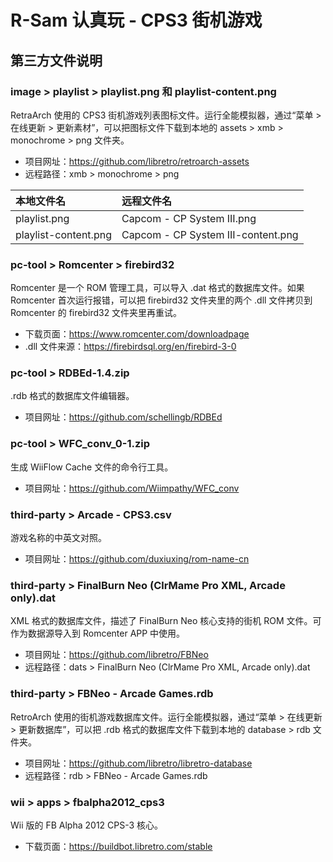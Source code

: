 # R-Sam 认真玩 - CPS3 街机游戏


## 第三方文件说明

### image > playlist > playlist.png 和 playlist-content.png

RetraArch 使用的 CPS3 街机游戏列表图标文件。运行全能模拟器，通过“菜单 > 在线更新 > 更新素材”，可以把图标文件下载到本地的 assets > xmb > monochrome > png 文件夹。

- 项目网址：<https://github.com/libretro/retroarch-assets>
- 远程路径：xmb > monochrome > png

| 本地文件名 | 远程文件名 |
| :-- | :-- |
| playlist.png | Capcom - CP System III.png |
| playlist-content.png | Capcom - CP System III-content.png |


### pc-tool > Romcenter > firebird32

Romcenter 是一个 ROM 管理工具，可以导入 .dat 格式的数据库文件。如果 Romcenter 首次运行报错，可以把 firebird32 文件夹里的两个 .dll 文件拷贝到 Romcenter 的 firebird32 文件夹里再重试。

- 下载页面：<https://www.romcenter.com/downloadpage>
- .dll 文件来源：<https://firebirdsql.org/en/firebird-3-0>


### pc-tool > RDBEd-1.4.zip

.rdb 格式的数据库文件编辑器。

- 项目网址：<https://github.com/schellingb/RDBEd>


### pc-tool > WFC_conv_0-1.zip

生成 WiiFlow Cache 文件的命令行工具。

- 项目网址：<https://github.com/Wiimpathy/WFC_conv>


### third-party > Arcade - CPS3.csv

游戏名称的中英文对照。

- 项目网址：<https://github.com/duxiuxing/rom-name-cn>


### third-party > FinalBurn Neo (ClrMame Pro XML, Arcade only).dat

XML 格式的数据库文件，描述了 FinalBurn Neo 核心支持的街机 ROM 文件。可作为数据源导入到 Romcenter APP 中使用。

- 项目网址：<https://github.com/libretro/FBNeo>
- 远程路径：dats > FinalBurn Neo (ClrMame Pro XML, Arcade only).dat


### third-party > FBNeo - Arcade Games.rdb

RetroArch 使用的街机游戏数据库文件。运行全能模拟器，通过“菜单 > 在线更新 > 更新数据库”，可以把 .rdb 格式的数据库文件下载到本地的 database > rdb 文件夹。

- 项目网址：<https://github.com/libretro/libretro-database>
- 远程路径：rdb > FBNeo - Arcade Games.rdb


### wii > apps > fbalpha2012_cps3

Wii 版的 FB Alpha 2012 CPS-3 核心。

- 下载页面：<https://buildbot.libretro.com/stable>
